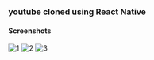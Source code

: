 ### youtube cloned using React Native

#### Screenshots

![1](https://user-images.githubusercontent.com/66674500/147114192-a8e54bb0-e8d7-4722-ad94-40e8460a6c06.png)
![2](https://user-images.githubusercontent.com/66674500/147114236-8f49b29c-2d91-4e0c-bd36-6fdd7da5ca80.png)
![3](https://user-images.githubusercontent.com/66674500/147114726-8df0d5ca-3e9c-475b-90c0-bdc979c82342.png)
